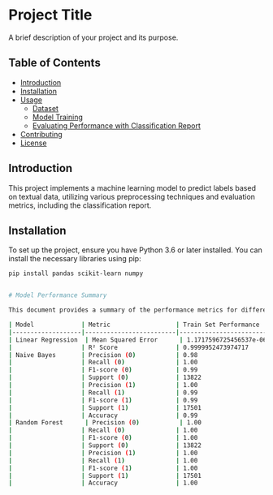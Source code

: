 # Project Title

A brief description of your project and its purpose.

## Table of Contents

- [Introduction](#introduction)
- [Installation](#installation)
- [Usage](#usage)
  - [Dataset](#dataset)
  - [Model Training](#model-training)
  - [Evaluating Performance with Classification Report](#evaluating-performance-with-classification-report)
- [Contributing](#contributing)
- [License](#license)

## Introduction

This project implements a machine learning model to predict labels based on textual data, utilizing various preprocessing techniques and evaluation metrics, including the classification report.

## Installation

To set up the project, ensure you have Python 3.6 or later installed. You can install the necessary libraries using pip:

```bash
pip install pandas scikit-learn numpy


# Model Performance Summary

This document provides a summary of the performance metrics for different machine learning models evaluated on both the training and test sets.

| Model             | Metric                  | Train Set Performance             | Test Set Performance              |
|-------------------|-------------------------|-----------------------------------|-----------------------------------|
| Linear Regression  | Mean Squared Error      | 1.1717596725456537e-06           | 0.028087724333759903              |
|                   | R² Score                | 0.9999952473974717                | 0.8863064599446707                |
| Naive Bayes       | Precision (0)           | 0.98                              | 0.98                              |
|                   | Recall (0)              | 1.00                              | 1.00                              |
|                   | F1-score (0)            | 0.99                              | 0.99                              |
|                   | Support (0)             | 13822                             | 3490                              |
|                   | Precision (1)           | 1.00                              | 1.00                              |
|                   | Recall (1)              | 0.99                              | 0.98                              |
|                   | F1-score (1)            | 0.99                              | 0.99                              |
|                   | Support (1)             | 17501                             | 4341                              |
|                   | Accuracy                | 0.99                              | 0.99                              |
| Random Forest      | Precision (0)           | 1.00                              | 0.99                              |
|                   | Recall (0)              | 1.00                              | 0.99                              |
|                   | F1-score (0)            | 1.00                              | 0.99                              |
|                   | Support (0)             | 13822                             | 3490                              |
|                   | Precision (1)           | 1.00                              | 0.99                              |
|                   | Recall (1)              | 1.00                              | 0.99                              |
|                   | F1-score (1)            | 1.00                              | 0.99                              |
|                   | Support (1)             | 17501                             | 4341                              |
|                   | Accuracy                | 1.00                              | 0.99                              |
